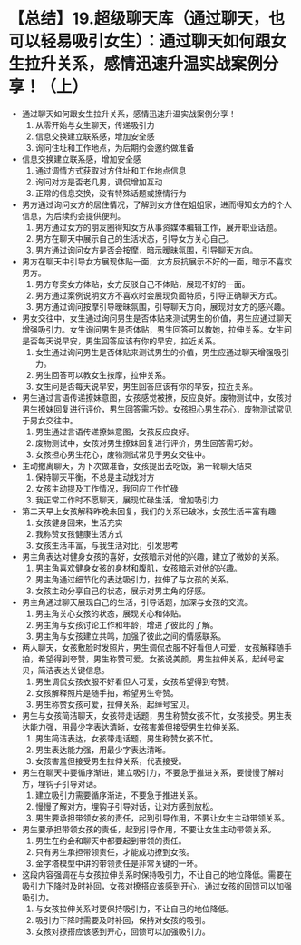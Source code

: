 # 【总结】19.超级聊天库（通过聊天，也可以轻易吸引女生）：通过聊天如何跟女生拉升关系，感情迅速升温实战案例分享！（上）

-   通过聊天如何跟女生拉升关系，感情迅速升温实战案例分享！
    1.  从零开始与女生聊天，传递吸引力
    2.  信息交换建立联系感，增加安全感
    3.  询问住址和工作地点，为后期约会邀约做准备
-   信息交换建立联系感，增加安全感
    1.  通过调情方式获取对方住址和工作地点信息
    2.  询问对方是否老几男，调侃增加互动
    3.  正常的信息交换，没有特殊话题或撩情行为
-   男方通过询问女方的居住情况，了解到女方住在姐姐家，进而得知女方的个人信息，为后续约会提供便利。
    1.  男方通过女方的朋友圈得知女方从事资媒体编辑工作，展开职业话题。
    2.  男方在聊天中展示自己的生活状态，引导女方关心自己。
    3.  男方通过询问女方是否会按摩，暗示暧昧氛围，引导聊天方向。
-   男方在聊天中引导女方展现体贴一面，女方反抗展示不好的一面，暗示不喜欢男方。
    1.  男方夸奖女方体贴，女方反驳自己不体贴，展现不好的一面。
    2.  男方通过案例说明女方不喜欢时会展现负面特质，引导正确聊天方式。
    3.  男方通过询问按摩引导暧昧氛围，引导聊天方向，展现对女方的感兴趣。
-   男女交往中，女生通过询问男生是否体贴来测试男生的价值，男生应通过聊天增强吸引力。女生询问男生是否体贴，男生回答可以教她，拉伸关系。女生问是否每天说早安，男生回答应该有你的早安，拉近关系。
    1.  女生通过询问男生是否体贴来测试男生的价值，男生应通过聊天增强吸引力。
    2.  男生回答可以教女生按摩，拉伸关系。
    3.  女生问是否每天说早安，男生回答应该有你的早安，拉近关系。
-   男生通过言语传递撩妹意图，女孩感觉被撩，反应良好。废物测试中，女孩对男生撩妹回复进行评价，男生回答需巧妙。女孩担心男生花心，废物测试常见于男女交往中。
    1.  男生通过言语传递撩妹意图，女孩反应良好。
    2.  废物测试中，女孩对男生撩妹回复进行评价，男生回答需巧妙。
    3.  女孩担心男生花心，废物测试常见于男女交往中。
-   主动撤离聊天，为下次做准备，女孩提出去吃饭，第一轮聊天结束
    1.  保持聊天平衡，不总是主动找对方
    2.  女孩主动提及工作情况，我回应工作忙碌
    3.  我正常工作时不愿聊天，展现忙碌生活，增加吸引力
-   第二天早上女孩解释昨晚未回复，我们的关系已破冰，女孩生活丰富有趣
    1.  女孩健身回来，生活充实
    2.  我称赞女孩健康生活方式
    3.  女孩生活丰富，与我生活对比，引发思考
-   男主角表达对健身女孩的喜好，女孩暗示对他的兴趣，建立了微妙的关系。
    1.  男主角喜欢健身女孩的身材和腹肌，女孩暗示对他的兴趣。
    2.  男主角通过细节化的表达吸引力，拉伸了与女孩的关系。
    3.  女孩主动分享自己的状态，展示对男主角的好感。
-   男主角通过聊天展现自己的生活，引导话题，加深与女孩的交流。
    1.  男主角关心女孩的状态，展现关心和体贴。
    2.  男主角与女孩讨论工作和年龄，增进了彼此的了解。
    3.  男主角与女孩建立共鸣，加强了彼此之间的情感联系。
-   两人聊天，女孩敷脸时发照片，男生调侃衣服不好看但人可爱，女孩解释随手拍，希望得到夸赞，男生称赞可爱。女孩说美颜，男生拉伸关系，起绰号宝贝，简洁表达关键信息。
    1.  男生调侃女孩衣服不好看但人可爱，女孩希望得到夸赞。
    2.  女孩解释照片是随手拍，希望男生夸赞。
    3.  男生称赞女孩可爱，拉伸关系，起绰号宝贝。
-   男生与女孩简洁聊天，女孩带走话题，男生称赞女孩不忙，女孩接受。男生表达能力强，用最少字表达清晰，女孩害羞但接受男生拉伸关系。
    1.  男生简洁表达，女孩带走话题，男生称赞女孩不忙。
    2.  男生表达能力强，用最少字表达清晰。
    3.  女孩害羞但接受男生拉伸关系，代表接受。
-   男生在聊天中要循序渐进，建立吸引力，不要急于推进关系，要慢慢了解对方，埋钩子引导对话。
    1.  建立吸引力需要循序渐进，不要急于推进关系。
    2.  慢慢了解对方，埋钩子引导对话，让对方感到放松。
    3.  男生要承担带领女孩的责任，起到引导作用，不要让女生主动带领关系。
-   男生要承担带领女孩的责任，起到引导作用，不要让女生主动带领关系。
    1.  男生在约会和聊天中都要起到带领的责任。
    2.  只有男生承担带领责任，才能成功撩到女孩。
    3.  金字塔模型中讲的带领责任是非常关键的一环。
-   这段内容强调在与女孩拉伸关系时保持吸引力，不让自己的地位降低。需要在吸引力下降时及时补回，女孩对撩搭应该感到开心，通过女孩的回馈可以加强吸引力。
    1.  与女孩拉伸关系时要保持吸引力，不让自己的地位降低。
    2.  吸引力下降时需要及时补回，保持对女孩的吸引。
    3.  女孩对撩搭应该感到开心，回馈可以加强吸引力。